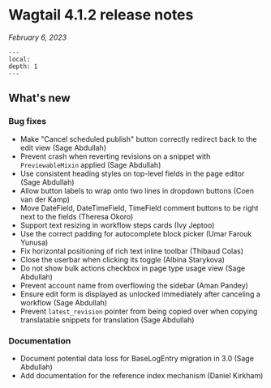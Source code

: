 # Wagtail 4.1.2 release notes

_February 6, 2023_

```{contents}
---
local:
depth: 1
---
```

## What's new

### Bug fixes

 * Make "Cancel scheduled publish" button correctly redirect back to the edit view (Sage Abdullah)
 * Prevent crash when reverting revisions on a snippet with `PreviewableMixin` applied (Sage Abdullah)
 * Use consistent heading styles on top-level fields in the page editor (Sage Abdullah)
 * Allow button labels to wrap onto two lines in dropdown buttons (Coen van der Kamp)
 * Move DateField, DateTimeField, TimeField comment buttons to be right next to the fields (Theresa Okoro)
 * Support text resizing in workflow steps cards (Ivy Jeptoo)
 * Use the correct padding for autocomplete block picker (Umar Farouk Yunusa)
 * Fix horizontal positioning of rich text inline toolbar (Thibaud Colas)
 * Close the userbar when clicking its toggle (Albina Starykova)
 * Do not show bulk actions checkbox in page type usage view (Sage Abdullah)
 * Prevent account name from overflowing the sidebar (Aman Pandey)
 * Ensure edit form is displayed as unlocked immediately after canceling a workflow (Sage Abdullah)
 * Prevent `latest_revision` pointer from being copied over when copying translatable snippets for translation (Sage Abdullah)

### Documentation

 * Document potential data loss for BaseLogEntry migration in 3.0 (Sage Abdullah)
 * Add documentation for the reference index mechanism (Daniel Kirkham)
